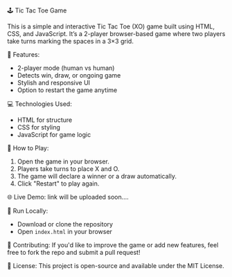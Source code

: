 
🕹️ Tic Tac Toe Game

This is a simple and interactive Tic Tac Toe (XO) game built using HTML, CSS, and JavaScript. It’s a 2-player browser-based game where two players take turns marking the spaces in a 3×3 grid.

🎯 Features:
- 2-player mode (human vs human)
- Detects win, draw, or ongoing game
- Stylish and responsive UI
- Option to restart the game anytime

💻 Technologies Used:
- HTML for structure
- CSS for styling
- JavaScript for game logic

🚀 How to Play:
1. Open the game in your browser.
2. Players take turns to place X and O.
3. The game will declare a winner or a draw automatically.
4. Click "Restart" to play again.

🌐 Live Demo:
link will be uploaded soon....

📂 Run Locally:
- Download or clone the repository
- Open `index.html` in your browser

🤝 Contributing:
If you'd like to improve the game or add new features, feel free to fork the repo and submit a pull request!

📄 License:
This project is open-source and available under the MIT License.
